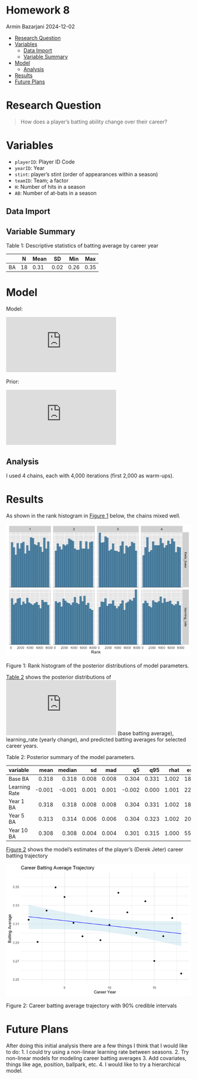 # Homework 8
Armin Bazarjani
2024-12-02

- [Research Question](#research-question)
- [Variables](#variables)
  - [Data Import](#data-import)
  - [Variable Summary](#variable-summary)
- [Model](#model)
  - [Analysis](#analysis)
- [Results](#results)
- [Future Plans](#future-plans)

# Research Question

> How does a player’s batting ability change over their career?

# Variables

- `playerID`: Player ID Code
- `yearID`: Year
- `stint`: player’s stint (order of appearances within a season)
- `teamID`: Team; a factor
- `H`: Number of hits in a season
- `AB`: Number of at-bats in a season

## Data Import

## Variable Summary

<div id="tbl-summ-var">

Table 1: Descriptive statistics of batting average by career year

<div class="cell-output-display">

|     | N   | Mean | SD   | Min  | Max  |
|-----|-----|------|------|------|------|
| BA  | 18  | 0.31 | 0.02 | 0.26 | 0.35 |

</div>

</div>

# Model

Model:

![\begin{aligned}
  H_i & \sim \text{Binomial}(AB_i, \theta_i) \\
  \theta_i = \theta\_{\text{base}} + \text{learning_rate} \times (Y_i - 1)
\end{aligned}](https://latex.codecogs.com/svg.latex?%5Cbegin%7Baligned%7D%0A%20%20H_i%20%26%20%5Csim%20%5Ctext%7BBinomial%7D%28AB_i%2C%20%5Ctheta_i%29%20%5C%5C%0A%20%20%5Ctheta_i%20%3D%20%5Ctheta_%7B%5Ctext%7Bbase%7D%7D%20%2B%20%5Ctext%7Blearning_rate%7D%20%5Ctimes%20%28Y_i%20-%201%29%0A%5Cend%7Baligned%7D "\begin{aligned}
  H_i & \sim \text{Binomial}(AB_i, \theta_i) \\
  \theta_i = \theta_{\text{base}} + \text{learning_rate} \times (Y_i - 1)
\end{aligned}")

Prior:

![\begin{aligned}
  \theta\_{\text{base}} & \sim \text{Beta}(80, 240) \\
  \text{learning_rate} & \sim N(0, 0.02) 
\end{aligned}](https://latex.codecogs.com/svg.latex?%5Cbegin%7Baligned%7D%0A%20%20%5Ctheta_%7B%5Ctext%7Bbase%7D%7D%20%26%20%5Csim%20%5Ctext%7BBeta%7D%2880%2C%20240%29%20%5C%5C%0A%20%20%5Ctext%7Blearning_rate%7D%20%26%20%5Csim%20N%280%2C%200.02%29%20%0A%5Cend%7Baligned%7D "\begin{aligned}
  \theta_{\text{base}} & \sim \text{Beta}(80, 240) \\
  \text{learning_rate} & \sim N(0, 0.02) 
\end{aligned}")

## Analysis

I used 4 chains, each with 4,000 iterations (first 2,000 as warm-ups).

# Results

As shown in the rank histogram in
<a href="#fig-rank-hist-fit" class="quarto-xref">Figure 1</a> below, the
chains mixed well.

<div id="fig-rank-hist-fit">

![](hw8_BazarjaniArmin_files/figure-commonmark/fig-rank-hist-fit-1.png)


Figure 1: Rank histogram of the posterior distributions of model
parameters.

</div>

<a href="#tbl-summ-fit" class="quarto-xref">Table 2</a> shows the
posterior distributions of
![\theta\_{base}](https://latex.codecogs.com/svg.latex?%5Ctheta_%7Bbase%7D "\theta_{base}")
(base batting average), learning_rate (yearly change), and predicted
batting averages for selected career years.

<div id="tbl-summ-fit">

Table 2: Posterior summary of the model parameters.

<div class="cell-output-display">

| variable      |   mean | median |    sd |   mad |     q5 |   q95 |  rhat | ess_bulk | ess_tail |
|:--------------|-------:|-------:|------:|------:|-------:|------:|------:|---------:|---------:|
| Base BA       |  0.318 |  0.318 | 0.008 | 0.008 |  0.304 | 0.331 | 1.002 | 1817.731 | 1693.568 |
| Learning Rate | -0.001 | -0.001 | 0.001 | 0.001 | -0.002 | 0.000 | 1.001 | 2254.289 | 2275.201 |
| Year 1 BA     |  0.318 |  0.318 | 0.008 | 0.008 |  0.304 | 0.331 | 1.002 | 1817.731 | 1693.568 |
| Year 5 BA     |  0.313 |  0.314 | 0.006 | 0.006 |  0.304 | 0.323 | 1.002 | 2006.224 | 2137.741 |
| Year 10 BA    |  0.308 |  0.308 | 0.004 | 0.004 |  0.301 | 0.315 | 1.000 | 5522.569 | 5170.544 |

</div>

</div>

<a href="#fig-career-trajectory" class="quarto-xref">Figure 2</a> shows
the model’s estimates of the player’s (Derek Jeter) career batting
trajectory

<div id="fig-career-trajectory">

![](hw8_BazarjaniArmin_files/figure-commonmark/fig-career-trajectory-1.png)


Figure 2: Career batting average trajectory with 90% credible intervals

</div>

# Future Plans

After doing this initial analysis there are a few things I think that I
would like to do: 1. I could try using a non-linear learning rate
between seasons. 2. Try non-linear models for modeling career batting
averages 3. Add covariates, things like age, position, ballpark, etc. 4.
I would like to try a hierarchical model.
